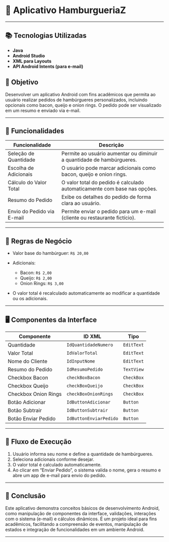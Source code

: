 # 📄 Aplicativo HamburgueriaZ
---

## 📚 Tecnologias Utilizadas

* **Java**
* **Android Studio**
* **XML para Layouts**
* **API Android Intents (para e-mail)**

## 🎯 Objetivo

Desenvolver um aplicativo Android com fins acadêmicos que permita ao usuário realizar pedidos de hambúrgueres personalizados, incluindo opcionais como bacon, queijo e onion rings. O pedido pode ser visualizado em um resumo e enviado via e-mail.

---

## 📱 Funcionalidades

| Funcionalidade             | Descrição                                                                 |
| -------------------------- | ------------------------------------------------------------------------- |
| Seleção de Quantidade      | Permite ao usuário aumentar ou diminuir a quantidade de hambúrgueres.     |
| Escolha de Adicionais      | O usuário pode marcar adicionais como bacon, queijo e onion rings.        |
| Cálculo do Valor Total     | O valor total do pedido é calculado automaticamente com base nas opções.  |
| Resumo do Pedido           | Exibe os detalhes do pedido de forma clara ao usuário.                    |
| Envio do Pedido via E-mail | Permite enviar o pedido para um e-mail (cliente ou restaurante fictício). |

---

## 🧮 Regras de Negócio

* Valor base do hambúrguer: `R$ 20,00`
* Adicionais:

  * Bacon: `R$ 2,00`
  * Queijo: `R$ 2,00`
  * Onion Rings: `R$ 3,00`
* O valor total é recalculado automaticamente ao modificar a quantidade ou os adicionais.

---

## 🖥️ Componentes da Interface

| Componente           | ID XML                 | Tipo       |
| -------------------- | ---------------------- | ---------- |
| Quantidade           | `IdQuantidadeNumero`   | `EditText` |
| Valor Total          | `IdValorTotal`         | `EditText` |
| Nome do Cliente      | `IdInputNome`          | `EditText` |
| Resumo do Pedido     | `IdResumoPedido`       | `TextView` |
| Checkbox Bacon       | `checkBoxBacon`        | `CheckBox` |
| Checkbox Queijo      | `checkBoxQueijo`       | `CheckBox` |
| Checkbox Onion Rings | `checkBoxOnionRings`   | `CheckBox` |
| Botão Adicionar      | `IdButtonAdicionar`    | `Button`   |
| Botão Subtrair       | `IdButtonSubtrair`     | `Button`   |
| Botão Enviar Pedido  | `IdButtonEnviarPedido` | `Button`   |

---

## 🔁 Fluxo de Execução

1. Usuário informa seu nome e define a quantidade de hambúrgueres.
2. Seleciona adicionais conforme desejar.
3. O valor total é calculado automaticamente.
4. Ao clicar em “Enviar Pedido”, o sistema valida o nome, gera o resumo e abre um app de e-mail para envio do pedido.

---

## 📝 Conclusão

Este aplicativo demonstra conceitos básicos de desenvolvimento Android, como manipulação de componentes da interface, validações, interações com o sistema (e-mail) e cálculos dinâmicos. É um projeto ideal para fins acadêmicos, facilitando a compreensão de eventos, manipulação de estados e integração de funcionalidades em um ambiente Android.

---





